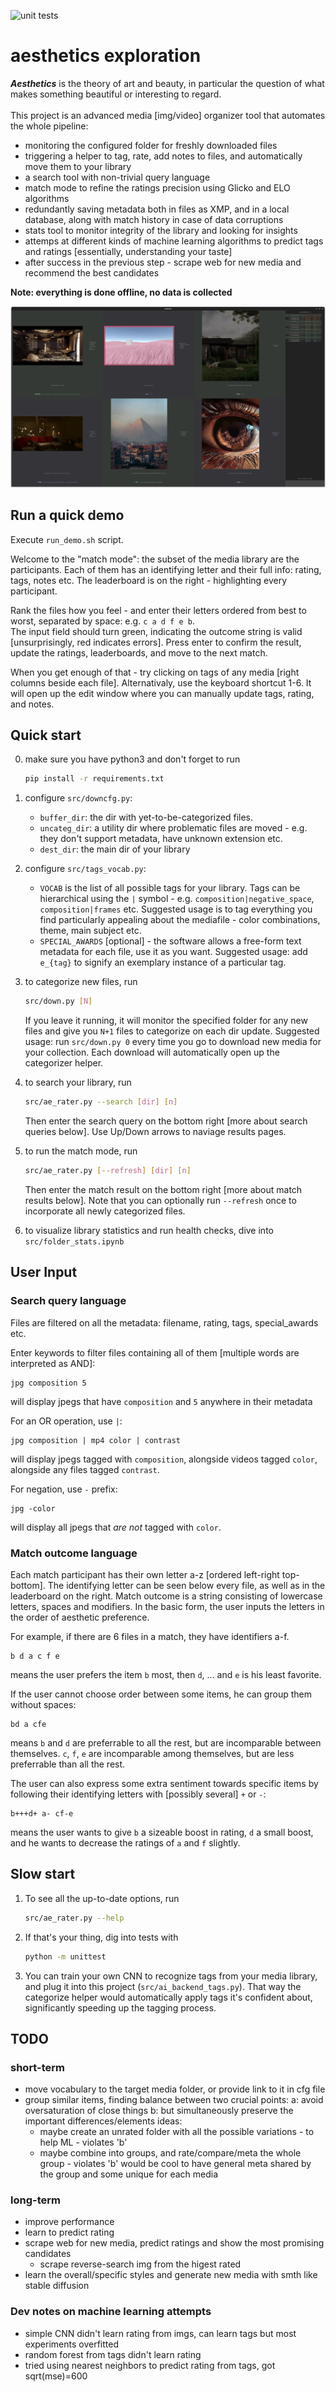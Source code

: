 ![unit tests](https://github.com/michael-pruglo/aesthetics/actions/workflows/python-app.yml/badge.svg)

# aesthetics exploration

***Aesthetics*** is the theory of art and beauty, in particular the question of what makes something beautiful or interesting to regard.<br><br>
This project is an advanced media [img/video] organizer tool that automates the whole pipeline:

- monitoring the configured folder for freshly downloaded files
- triggering a helper to tag, rate, add notes to files, and automatically move them to your library
- a search tool with non-trivial query language
- match mode to refine the ratings precision using Glicko and ELO algorithms
- redundantly saving metadata both in files as XMP, and in a local database, along with match history in case of data corruptions
- stats tool to monitor integrity of the library and looking for insights
- attemps at different kinds of machine learning algorithms to predict tags and ratings [essentially, understanding your taste]
- after success in the previous step - scrape web for new media and recommend the best candidates

**Note: everything is done offline, no data is collected**

![screenshot of a match](screenshot.png)

## Run a quick demo

Execute `run_demo.sh` script.

Welcome to the "match mode": the subset of the media library are the participants. Each of them has an identifying letter and their full info: rating, tags, notes etc.
The leaderboard is on the right - highlighting every participant.

Rank the files how you feel - and enter their letters ordered from best to worst, separated by space: e.g. `c a d f e b`.<br>
The input field should turn green, indicating the outcome string is valid [unsurprisingly, red indicates errors].
Press enter to confirm the result, update the ratings, leaderboards, and move to the next match.

When you get enough of that - try clicking on tags of any media [right columns beside each file]. Alternativaly, use the keyboard shortcut 1-6. It will open up the edit window where you can manually update tags, rating, and notes.

## Quick start

0) make sure you have python3 and don't forget to run

    ```bash
    pip install -r requirements.txt
    ```

1) configure `src/downcfg.py`:

    - `buffer_dir`: the dir with yet-to-be-categorized files.
    - `uncateg_dir`: a utility dir where problematic files are moved - e.g. they don't support metadata, have unknown extension etc.
    - `dest_dir`: the main dir of your library

2) configure `src/tags_vocab.py`:

    - `VOCAB` is the list of all possible tags for your library. Tags can be hierarchical using the `|` symbol - e.g. `composition|negative_space`, `composition|frames` etc. Suggested usage is to tag everything you find particularly appealing about the mediafile - color combinations, theme, main subject etc.
    - `SPECIAL_AWARDS` [optional] - the software allows a free-form text metadata for each file, use it as you want. Suggested usage: add `e_{tag}` to signify an exemplary instance of a particular tag.

3) to categorize new files, run

    ```bash
    src/down.py [N]
    ```

    If you leave it running, it will monitor the specified folder for any new files and give you `N+1` files to categorize on each dir update. Suggested usage: run `src/down.py 0` every time you go to download new media for your collection. Each download will automatically open up the categorizer helper.

4) to search your library, run

    ```bash
    src/ae_rater.py --search [dir] [n]
    ```

    Then enter the search query on the bottom right [more about search queries below]. Use Up/Down arrows to naviage results pages.

5) to run the match mode, run

    ```bash
    src/ae_rater.py [--refresh] [dir] [n]
    ```

    Then enter the match result on the bottom right [more about match results below].
    Note that you can optionally run `--refresh` once to incorporate all newly categorized files.

6) to visualize library statistics and run health checks, dive into `src/folder_stats.ipynb`

## User Input

### Search query language

Files are filtered on all the metadata: filename, rating, tags, special_awards etc.

Enter keywords to filter files containing all of them [multiple words are interpreted as AND]:
```
jpg composition 5
```
will display jpegs that have `composition` and `5` anywhere in their metadata

For an OR operation, use `|`:
```
jpg composition | mp4 color | contrast
```
will display jpegs tagged with `composition`, alongside videos tagged `color`, alongside any files tagged `contrast`.

For negation, use `-` prefix:
```
jpg -color
```
will display all jpegs that *are not* tagged with `color`.

### Match outcome language

Each match participant has their own letter a-z [ordered left-right top-bottom].
The identifying letter can be seen below every file, as well as in the leaderboard on the right.
Match outcome is a string consisting of lowercase letters, spaces and modifiers.
In the basic form, the user inputs the letters in the order of aesthetic preference.

For example, if there are 6 files in a match, they have identifiers a-f.
```
b d a c f e
```
means the user prefers the item `b` most, then `d`, ... and `e` is his least favorite.

If the user cannot choose order between some items, he can group them without spaces:
```
bd a cfe
```
means `b` and `d` are preferrable to all the rest, but are incomparable between themselves. `c`, `f`, `e` are incomparable among themselves, but are less preferrable than all the rest.

The user can also express some extra sentiment towards specific items by following their identifying letters with [possibly several] `+` or `-`:
```
b+++d+ a- cf-e
```
means the user wants to give `b` a sizeable boost in rating, `d` a small boost, and he wants to decrease the ratings of `a` and `f` slightly.


## Slow start

1) To see all the up-to-date options, run

    ```bash
    src/ae_rater.py --help
    ```

2) If that's your thing, dig into tests with

    ```bash
    python -m unittest
    ```

3) You can train your own CNN to recognize tags from your media library, and plug it into this project (`src/ai_backend_tags.py`). That way the categorize helper would automatically apply tags it's confident about, significantly speeding up the tagging process.

## TODO

### short-term

- move vocabulary to the target media folder, or provide link to it in cfg file
- group similar items, finding balance between two crucial points:
  a: avoid oversaturation of close things
  b: but simultaneously preserve the important differences/elements
  ideas:
  - maybe create an unrated folder with all the possible variations - to help ML - violates 'b'
  - maybe combine into groups, and rate/compare/meta the whole group - violates 'b'
    would be cool to have general meta shared by the group and some unique for each media

### long-term

- improve performance
- learn to predict rating
- scrape web for new media, predict ratings and show the most promising candidates
  - scrape reverse-search img from the higest rated
- learn the overall/specific styles and generate new media with smth like stable diffusion

### Dev notes on machine learning attempts

- simple CNN didn't learn rating from imgs, can learn tags but most experiments overfitted
- random forest from tags didn't learn rating
- tried using nearest neighbors to predict rating from tags, got sqrt(mse)=600
